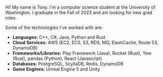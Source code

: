Hi! My name is Tony. I'm a computer science student at the University of Washington. I graduate in the Fall of 2023 and am looking for new grad roles. 

Some of the technologies I've worked with are: 
- **Languages:** C++, C#, Java, Python and Rust
- **Cloud Services:**  AWS (EC2, ECS, S3, RDS, MQ, ElastiCache, Route 53, DynamoDB)
- **Frameworks/Libraries:** Play Framework (Java), Rocket (Rust), Yew (Rust), pandas (Python), React (Javascript)
- **Databases:** PostgreSQL, ScyllaDB, Redis, DynamoDB
- **Game Engines:**  Unreal Engine 5 and Unity 
